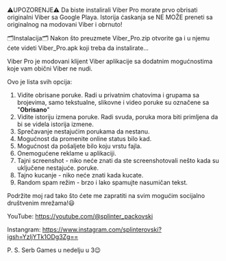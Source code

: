 ⚠️UPOZORENJE⚠️
Da biste instalirali Viber Pro morate prvo obrisati originalni Viber sa Google Playa. Istorija ćaskanja se NE MOŽE preneti sa originalnog na modovani Viber i obrnuto!

🗂Instalacija🗂
Nakon što preuzmete Viber_Pro.zip otvorite ga i u njemu ćete videti Viber_Pro.apk koji treba da instalirate...

Viber Pro je modovani klijent Viber aplikacije sa dodatnim mogućnostima koje vam obični Viber ne nudi.

Ovo je lista svih opcija:
1. Vidite obrisane poruke. Radi u privatnim chatovima i grupama sa brojevima, samo tekstualne, slikovne i video poruke su označene sa "**Obrisano**"
2. Vidite istoriju izmena poruke. Radi svuda, poruka mora biti primljena da bi se videla istorija izmene.
3. Sprečavanje nestajućim porukama da nestanu.
4. Mogućnost da promenite online status bilo kad.
5. Mogućnost da pošaljete bilo koju vrstu fajla.
6. Onemogućene reklame u aplikaciji.
7. Tajni screenshot - niko neće znati da ste screenshotovali nešto kada su uključene nestajuće. poruke.
8. Tajno kucanje - niko neće znati kada kucate.
9. Random spam režim - brzo i lako spamujte nasumičan tekst.

Podržite moj rad tako što ćete me zapratiti na svim mogućim socijalno društvenim mrežama!😃

YouTube: https://youtube.com/@splinter_packovski

Instangram: https://www.instagram.com/splinterovski?igsh=YzljYTk1ODg3Zg==

P. S. Serb Games u nedelju u 3😉